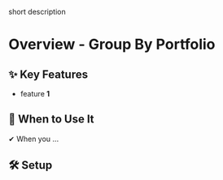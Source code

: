 short description

# Overview - Group By Portfolio

## ✨ Key Features

- feature **1**

## 📌 When to Use It

✔ When you ...

## 🛠️ Setup
